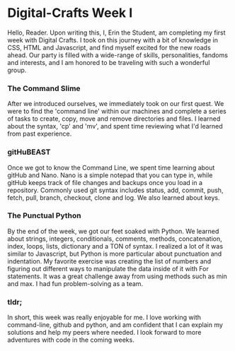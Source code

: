# Digital-Crafts Week I
Hello, Reader. Upon writing this, I, Erin the Student, am completing my first week with Digital Crafts. I took on this journey with a bit of knowledge in CSS, HTML and Javascript, and find myself excited for the new roads ahead. Our party is filled with a wide-range of skills, personalities, fandoms and interests, and I am honored to be traveling with such a wonderful group.

### The Command Slime
After we introduced ourselves, we immediately took on our first quest. We were to find the 'command line' within our machines and complete a series of tasks to create, copy, move and remove directories and files. I learned about the syntax, 'cp' and 'mv', and spent time reviewing what I'd learned from past experience. 

### gitHuBEAST
Once we got to know the Command Line, we spent time learning about gitHub and Nano. Nano is a simple notepad that you can type in, while gitHub keeps track of file changes and backups once you load in a repository. Commonly used git syntax includes status, add, commit, push, fetch, pull, branch, checkout, clone and log. We also learned about keys.


### The Punctual Python
By the end of the week, we got our feet soaked with Python. We learned about strings, integers, conditionals, comments, methods, concatenation, index, loops, lists, dictionary and a TON of syntax. I realized a lot of it was similar to Javascript, but Python is more particular about punctuation and indentation. My favorite exercise was creating the list of numbers and figuring out different ways to manipulate the data inside of it with For statements. It was a great challenge away from using methods such as min and max. I had fun problem-solving as a team.

### tldr;
In short, this week was really enjoyable for me. I love working with command-line, github and python, and am confident that I can explain my solutions and help my peers where needed. I look forward to more adventures with code in the coming weeks.